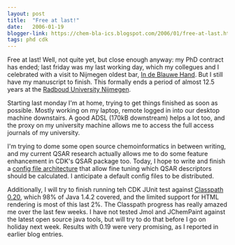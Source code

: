 ```yaml
---
layout: post
title:  "Free at last!"
date:   2006-01-19
blogger-link: https://chem-bla-ics.blogspot.com/2006/01/free-at-last.html
tags: phd cdk
---
```


Free at last! Well, not quite yet, but close enough anyway: my PhD contract has ended; last friday was my last working day, which my
collegues and I celebrated with a visit to Nijmegen oldest bar, [In de Blauwe Hand](http://www.kroegpagina.nl/indeblauwehand).
But I still have my manuscript to finish. This formally ends a period of almost 12.5 years at the [Radboud University Nijmegen](http://ru.nl/).

Starting last monday I'm at home, trying to get things finished as soon as possible. Mostly working on my laptop, remote logged in into
our desktop machine downstairs. A good ADSL (170kB downstream) helps a lot too, and the proxy on my university machine allows me to
access the full access journals of my university.

I'm trying to dome some open source chemoinformatics in between writing, and my current QSAR research actually allows me to do some
feature enhancement in CDK's QSAR package too. Today, I hope to write and finish a [config file architecture](http://sourceforge.net/mailarchive/forum.php?thread_id=9476956&forum_id=2178)
that allow fine tuning which QSAR descriptors should be calculated. I anticipate a default config files to be distributed.

Additionally, I will try to finish running teh CDK JUnit test against [Classpath 0.20](http://gnu.wildebeest.org/diary/index.php?p=147),
which 98% of Java 1.4.2 covered, and the limited support for HTML rendering is most of this last 2%. The Classpath progress has
really amazed me over the last few weeks. I have not tested Jmol and JChemPaint against the latest open source java tools, but will
try to do that before I go on holiday next week. Results with 0.19 were very promising, as I reported in earlier blog entries.

